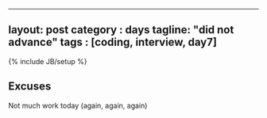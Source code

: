 
---
layout: post
category : days
tagline: "did not advance"
tags : [coding, interview, day7]
---

{% include JB/setup %}

## Excuses

Not much work today (again, again, again)
